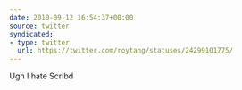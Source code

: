 ```yaml
---
date: 2010-09-12 16:54:37+00:00
source: twitter
syndicated:
- type: twitter
  url: https://twitter.com/roytang/statuses/24299101775/
---
```


Ugh I hate Scribd